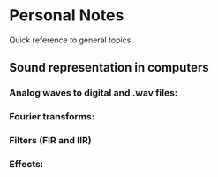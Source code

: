# Personal Notes
Quick reference to general topics

## Sound representation in computers

### Analog waves to digital and .wav files:

### Fourier transforms:

### Filters (FIR and IIR)

### Effects: